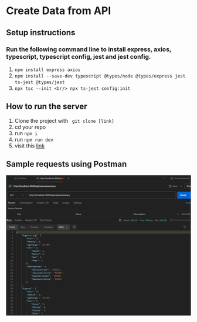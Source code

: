 # Create Data from API
## Setup instructions
### Run the following command line to install express, axios, typescript, typescript config, jest and jest config.
1. ``` npm install express axios ```
2. ``` npm install --save-dev typescript @types/node @types/express jest ts-jest @types/jest ```
3. ``` npx tsc --init <br/> npx ts-jest config:init ```

## How to run the server
1. Clone the project with ``` git clone [link]```
2. cd your repo
3. run ``` npm i ```
4. run ``` npm run dev ```
5. visit this [link](http://localhost:3000/api/users/summary)
## Sample requests using Postman
![postman result](./assets/postmanResult.png)

